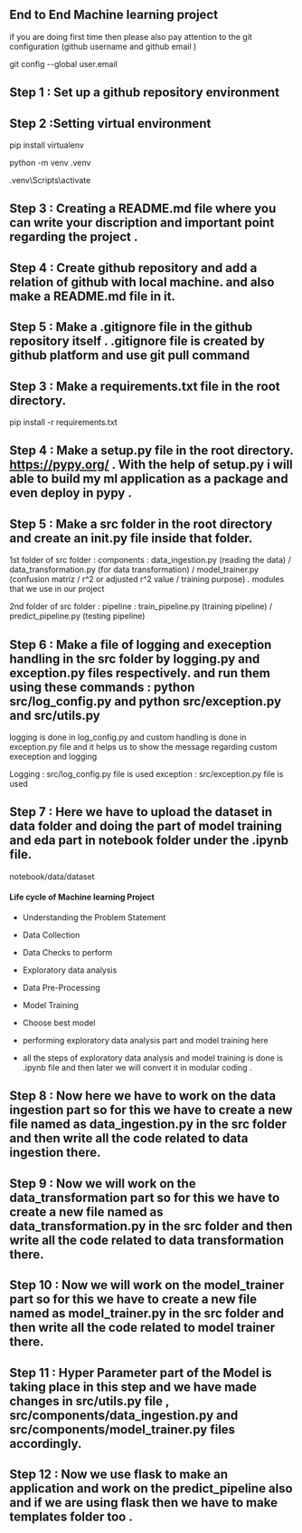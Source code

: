 ## End to End Machine learning project 

if you are doing first time then please also pay attention to the git configuration (github username and github email )

git config --global user.email



## Step 1 : Set up a github repository environment 


## Step 2 :Setting virtual environment

pip install virtualenv

python -m venv .venv

.venv\Scripts\activate

## Step 3 : Creating a  README.md file where you can write your discription and important point regarding the project . 


## Step 4 : Create github repository and add a relation of github with local machine. and also make a README.md file in it.

## Step 5  : Make a .gitignore file in the github repository itself .  .gitignore file is created by github platform and use git pull command 

## Step 3 : Make a requirements.txt file in the root directory.

pip install -r requirements.txt

## Step 4 : Make a setup.py file in the root directory. https://pypy.org/ . With the help of setup.py i will able to build  my ml application  as a package  and even deploy in pypy . 

## Step 5 : Make a src folder in the root directory and create an __init__.py file inside that folder. 

1st folder of src folder  : components : data_ingestion.py (reading the data) / data_transformation.py (for data transformation) / model_trainer.py (confusion matriz / r^2 or adjusted r^2 value / training purpose) . modules that we use in our project 

2nd folder of src folder  : pipeline : train_pipeline.py (training pipeline) / predict_pipeline.py (testing pipeline)

## Step 6 : Make a file of logging and exeception handling in the src folder by logging.py and exception.py files respectively. and run them using these commands : python src/log_config.py and python src/exception.py and src/utils.py

logging is done in log_config.py and custom handling is done in exception.py file and it helps us to show the message regarding custom exeception and logging 

Logging : src/log_config.py file is used 
exception : src/exception.py file is used 

##  Step 7 : Here we have to upload the dataset in data folder and doing the part of model training and eda part in notebook folder under the .ipynb file. 

notebook/data/dataset 

#### Life cycle of Machine learning Project

- Understanding the Problem Statement
- Data Collection
- Data Checks to perform
- Exploratory data analysis
- Data Pre-Processing
- Model Training
- Choose best model

- performing exploratory data analysis part and model training here 

- all the steps of exploratory data analysis and model training is done is .ipynb file and then later we will convert it in modular coding .

## Step 8 : Now here we have to work on the data ingestion part so for this we have to create a new file named as data_ingestion.py in the src folder and then write all the code related to data ingestion there.

## Step 9 : Now we will work on the data_transformation part so for this we have to create a new file named as data_transformation.py in the src folder and then write all the code related to data transformation there.


## Step 10 : Now we will work on the model_trainer part so for this we have to create a new file named as model_trainer.py in the src folder and then write all the code related to model trainer there.

## Step 11 : Hyper Parameter part of the Model is taking place in this step and we have made changes in src/utils.py file , src/components/data_ingestion.py and src/components/model_trainer.py files accordingly.

## Step 12 : Now we use flask to make an application and work on the predict_pipeline also and if we are using flask then we have to make templates folder too . 



